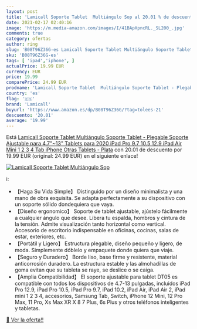 ```yaml
---
layout: post
title: 'Lamicall Soporte Tablet  Multiángulo Sop al 20.01 % de descuento'
date: 2021-02-17 02:40:16
image: 'https://m.media-amazon.com/images/I/41BApXpncRL._SL200_.jpg'
comments: true
category: ofertas
author: ring
slug: 'B08T96Z36G-es Lamicall Soporte Tablet Multiángulo Soporte Tablet -...'
sku: 'B08T96Z36G-es'
tags: [ 'ipad','iphone', ]
actualPrice: 19.99 EUR
currency: EUR
price: 19.99
comparePrice: 24.99 EUR
prodname: 'Lamicall Soporte Tablet  Multiángulo Soporte Tablet - Plegable Soporte Ajustable para 4.7"~13" Tablets para 2020 iPad Pro 9.7  10.5  12.9  iPad Air Mini 1 2 3 4  Tab  iPhone  Otras Tablets - Plata'
country: 'es'
flag: '🇪🇸'
brand: 'Lamicall'
buyurl: 'https://www.amazon.es/dp/B08T96Z36G/?tag=tolees-21'
descuento: '20.01'
average: '19.99'
---
```


Está [Lamicall Soporte Tablet  Multiángulo Soporte Tablet - Plegable Soporte Ajustable para 4.7"~13" Tablets para 2020 iPad Pro 9.7  10.5  12.9  iPad Air Mini 1 2 3 4  Tab  iPhone  Otras Tablets - Plata](https://www.amazon.es/dp/B08T96Z36G/?tag=tolees-21) con 20.01 de descuento por 19.99 EUR (original: 24.99 EUR) en el siguiente enlace!

[![Lamicall Soporte Tablet  Multiángulo Sop](https://m.media-amazon.com/images/I/41BApXpncRL._SL200_.jpg)](https://www.amazon.es/dp/B08T96Z36G/?tag=tolees-21)

ℹ️:

- 【Haga Su Vida Simple】 Distinguido por un diseño minimalista y una mano de obra exquisita. Se adapta perfectamente a su dispositivo con un soporte sólido dondequiera que vaya.
- 【Diseño ergonomico】 Soporte de tablet ajustable, ajústelo fácilmente a cualquier ángulo que desee. Libera tu espalda, hombros y cintura de la tensión. Admite visualización tanto horizontal como vertical. Accesorio de escritorio indispensable en oficinas, cocinas, salas de estar, exteriores, etc.
- 【Portátil y Ligero】 Estructura plegable, diseño pequeño y ligero, de moda. Simplemente dóblelo y empaquete donde quiera que viaje.
- 【Seguro y Duradero】 Borde liso, base firme y resistente, material anticorrosión duradero. La estructura estable y las almohadillas de goma evitan que su tableta se raye, se deslice o se caiga.
- 【Amplia Compatibilidad】 El soporte ajustable para tablet DT05 es compatible con todos los dispositivos de 4.7-13 pulgadas, incluidos iPad Pro 12.9, iPad Pro 10.5, iPad Pro 9.7, iPad 10.2, iPad Air, iPad Air 2, iPad mini 1 2 3 4, accesorios, Samsung Tab, Switch, iPhone 12 Mini, 12 Pro Max, 11 Pro, Xs Max XR X 8 7 Plus, 6s Plus y otros teléfonos inteligentes y tabletas.

[🛒 Ver la oferta!!](https://www.amazon.es/dp/B08T96Z36G/?tag=tolees-21)

